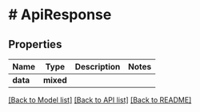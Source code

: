 # # ApiResponse

## Properties

Name | Type | Description | Notes
------------ | ------------- | ------------- | -------------
**data** | **mixed** |  |

[[Back to Model list]](../../README.md#models) [[Back to API list]](../../README.md#endpoints) [[Back to README]](../../README.md)
